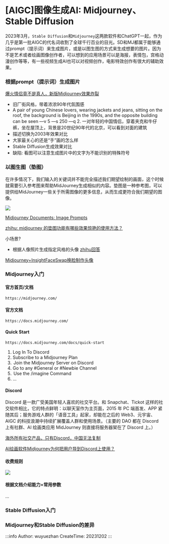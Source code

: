 # [AIGC]图像生成AI: Midjourney、Stable Diffusion

2023年3月，`Stable Diffusion`和`Midjourney`这两款软件和ChatGPT一起，作为几乎是第一批AIGC的代名词收割了全球千行百业的目光。SD和MJ都属于能够通过prompt（提示词）来生成图片，或是以图生图的方式来生成想要的图片。因为不是艺术或者绘画图像创作者，可以想到的应用场景可以是海报，表情包，宫格动漫创作等等，有一些视频生成AI也可以对视频创作，电影特效创作有很大的辅助效果。

### 根据prompt（提示词）生成图片
[爆火情侣竟不是真人，新版Midjourney效果炸裂](https://www.thepaper.cn/newsDetail_forward_22370478)
+ 旧厂街风格，带着浓浓90年代氛围感
+ A pair of young Chinese lovers, wearing jackets and jeans, sitting on the roof, the background is Beijing in the 1990s, and the opposite building can be seen —v 5 —s 250 —q 2.
一对年轻的中国情侣，穿着夹克和牛仔裤，坐在屋顶上，背景是20世纪90年代的北京，可以看到对面的建筑
+ 描述切换为2003年效果对比
+ 大家最关心的还是“手”画的怎么样
+ Stable Diffusion生成效果对比
+ 缺陷: 看图可以注意生成图片中的文字为不能识别的特殊符号

### 以图生图（垫图）
在许多情况下，我们输入的关键词并不能完全描述我们期望绘制的画面，这个时候就需要引入参考图来帮助MidJourney生成相似的内容。垫图是一种参考图，可以提供给MidJourney一些关于所需图像的更多信息，从而生成更符合我们期望的图像。

![](https://cdn.jsdelivr.net/gh/andy7076/static_assets/images/v2-07c26c33250d65c77cbd46a532a06a5c_1440w.webp)

[Midjourney Documents: Image Prompts](https://docs.midjourney.com/docs/image-prompts-1)

[zhihu: midjourney 的垫图功能有哪些效果惊艳的使用方法？](https://www.zhihu.com/question/592554880/answer/2970091722)

小场景?
+ 根据人像照片生成指定风格的头像
[zhihu回答](https://www.zhihu.com/question/592554880/answer/3068524303?utm_id=0)

[Midjourney+InsightFaceSwap换脸制作头像](https://www.zhihu.com/question/592554880/answer/3037043142)

### Midjourney入门
#### 官方首页/文档
```
https://midjourney.com/
```
#### 官方文档
```
https://docs.midjourney.com/
```
#### Quick Start
```
https://docs.midjourney.com/docs/quick-start
```
1. Log In To Discord
2. Subscribe to a Midjourney Plan
3.  Join the Midjourney Server on Discord
4. Go to any #General or #Newbie Channel
5.  Use the /imagine Command
6. ...

#### Discord
Discord 是一款广受美国年轻人喜欢的社交平台。和 Snapchat、Tickot 这样的社交软件相比，它的特点鲜明：以聊天室作为主页面，2015 年 PC 端首发、APP 紧随其后；服务游戏人群的「语音工具」起家，却能在之后的 Web3、元宇宙、AIGC 的科技浪潮中持续扩展覆盖人群和使用场景。（主要的 DAO 都在 Discord 上有社群、AI 绘画类应用 MidJourney 则直接将服务器架在了 Discord 上。）

[海外所有社交产品，只有Discord，中国无法复制](https://www.baijing.cn/article/44022)

[AI绘画软件Midjourney为何把用户导到Discord上使用？](https://zhuanlan.zhihu.com/p/618180756)

#### 收费规则
![](https://cdn.jsdelivr.net/gh/andy7076/static_assets/images/Snipaste_2023-12-02_14-21-33.png)

#### 根据文档介绍能力+常用参数
...

### Stable Diffusion入门


### Midjourney和Stable Diffusion的差异


:::info
Author: wuyuezhan
CreateTime: 20231202
:::